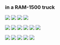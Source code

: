 ### in a RAM-1500 truck
 ![](https://cdn.discordapp.com/attachments/831731768808964106/1159740915934576710/blinkiesCafe-Xj.gif?ex=65321fe5&is=651faae5&hm=36d45db6ea4718172820e31bd7fbf99da9aa22a711e50dd5b385aee4497fa3d3&) ![](https://y2k.neocities.org/blinkiez/tumblr_p011es475W1w5gvx6o2_250.gif) ![](https://cdn.discordapp.com/attachments/831731768808964106/1159787988839043072/blinkiesCafe-iM.gif?ex=65324bbc&is=651fd6bc&hm=1ab4bea4f8caaa84d9dfe218ece534a4574d3074059b7e92bc661489ccb2bcf2&) ![](https://cdn.discordapp.com/attachments/831731768808964106/1159788477781659648/blinkiesCafe-zH.gif?ex=65324c30&is=651fd730&hm=a2222a4a3e4bda0bdd2ae9923389c571e459888cbcf4116d4673e6942682a841&)

![](https://cdn.discordapp.com/attachments/831731768808964106/1159755235464581140/57163a13_original.png?ex=65322d3b&is=651fb83b&hm=ad1cfaf8366f1acce598ce7b255dbc56ac84ddbd097d9517cdd4a47a16c207ca&) ![](https://raining-starss.neocities.org/boot%20(4).gif) ![](https://external-media.spacehey.net/media/svoybJBTuRvKwrouG1fID8hIM2s0RwsAaUR83epc7dAQ=/https://64.media.tumblr.com/ad29e2e3e0519ca1cc358e7fe8fda3a8/tumblr_prx0uwGciN1xzybrpo1_100.png) ![](https://y2k.neocities.org/stamps2/d4lg5ws-b6417b5f-9c6d-4dfd-94f2-8fc894afb4b2.png) ![](https://gallery.crd.co/assets/images/gallery11/8d0741e9.png?v=758f1f62) ![](https://64.media.tumblr.com/7016513cf5389ff3a8b0add4c7bd00ff/227630b723dc1c1b-38/s100x200/738b2e17c585dd0256413ef01fb6f1ed57c4b19d.gifv)

![](https://64.media.tumblr.com/1f233f96335f9eb3c66c9bd7aedf131b/af59bfe2eedade66-97/s100x200/1b8581991596dc647ad1346136593509129aeb2c.gifv) ![](https://64.media.tumblr.com/08df49d867dd5aa96478d1c2e26b71df/ae68e38e391d6dae-19/s100x200/54e8477f4eccb14c72417139c93d210a2a1a79c3.gifv) ![](https://y2k.neocities.org/buttons/linuxnow.jpg) ![](https://supplies.ju.mp/assets/images/gallery14/f7407814.gif?v=7a21d1f7) ![](https://supplies.ju.mp/assets/images/gallery29/4eafa293.gif?v=7a21d1f7)

